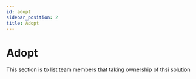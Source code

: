 ```yaml
---
id: adopt
sidebar_position: 2
title: Adopt
---
```


# Adopt 
This section is to list team members that taking ownership of thsi solution 
